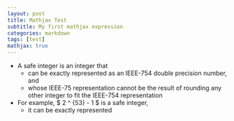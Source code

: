 ```yaml
---
layout: post
title: Mathjax Test
subtitle: My first mathjax expression
categories: markdown
tags: [test]
mathjax: true
---
```


* A safe integer is an integer that
  * can be exactly represented as an IEEE-754 double precision number, and
  * whose IEEE-75 representation cannot be the result of rounding any other integer to fit the IEEE-754 representation
* For example, $ 2 ^ {53} - 1 $ is a safe integer,
  * it can be exactly represented
